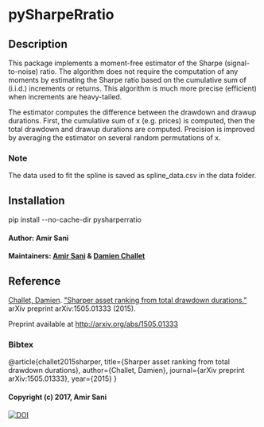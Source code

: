 # pySharpeRratio

## Description
This package implements a moment-free estimator of the Sharpe (signal-to-noise) ratio. The algorithm does not require the computation of any moments by estimating the Sharpe ratio based on the cumulative sum of (i.i.d.) increments or returns. This algorithm is much more precise (efficient) when increments are heavy-tailed.

The estimator computes the difference between the drawdown and drawup durations. First, the cumulative sum of x (e.g. prices) is computed, then the total drawdown and drawup durations are computed. Precision is improved by averaging the estimator on several random permutations of x.

### Note
The data used to fit the spline is saved as spline_data.csv in the data folder.

## Installation
pip install --no-cache-dir pysharperratio

#### Author: Amir Sani

#### Maintainers: [Amir Sani](http://amirsani.com) & [Damien Challet](http://fiquant.mas.ecp.fr/people/faculty/damien-challet/)

## Reference
[Challet, Damien](http://fiquant.mas.ecp.fr/people/faculty/damien-challet/). ["Sharper asset ranking from total drawdown durations."](http://arxiv.org/abs/1505.01333) arXiv preprint arXiv:1505.01333 (2015).

Preprint available at http://arxiv.org/abs/1505.01333

### Bibtex
@article{challet2015sharper,
  title={Sharper asset ranking from total drawdown durations},
  author={Challet, Damien},
  journal={arXiv preprint arXiv:1505.01333},
  year={2015}
}

#### Copyright (c) 2017, Amir Sani


[![DOI](https://zenodo.org/badge/DOI/10.5281/zenodo.267937.svg)](https://doi.org/10.5281/zenodo.267937)

